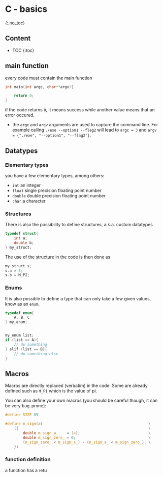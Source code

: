 # C - basics
{:.no_toc}

## Content

* TOC
{:toc}

## main function

every code must contain the main function
```c
int main(int argc, char**argv){

    return 0;
}
```

if the code returns `0`, it means success while another value means that an error occured.

- the `argc` and `argv` arguments are used to capture the command line. For example calling `./exe --option1 --flag2` will lead to `argc = 3` and `argv = {"./exe", "--option1", "--flag2"}`.

## Datatypes

### Elementary types
you have a few elementary types, among others:

- `int` an integer
- `float` single precision floating point number
- `double` double precision floating point number
- `char` a character

### Structures

There is also the possibility to define structures, a.k.a. custom datatypes

```c
typedef struct{
    int a;
    double b;
} my_struct;
```

The use of the structure in the code is then done as

```c
my_struct s;
s.a = 8;
s.b = M_PI;
```

### Enums

It is also possible to define a type that can only take a few given values, know as an `enum`.

```c
typedef enum{
    A, B, C
} my_enum;


my_enum list;
if (list == A){
    // do something
} elif (list == B){
    // do something else
}
```


## Macros

Macros are directly replaced (verbatim) in the code.
Some are already defined such as `M_PI` which is the value of pi.

You can also define your own macros (you should be careful though, it can be very bug-prone):

```c
#define SIZE 89

#define m_sign(a)                                                \
    ({                                                           \
        double m_sign_a_    = (a);                               \
        double m_sign_zero_ = 0;                                 \
        (m_sign_zero_ < m_sign_a_) - (m_sign_a_ < m_sign_zero_); \
    })
```



### function definition

a function has a retu
